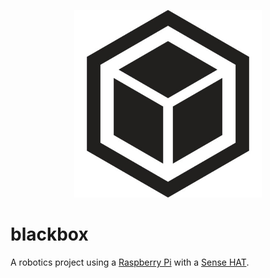 <p align="center">
  <img width="300" height="300" src="https://github.com/jgphilpott/blackbox/blob/master/icon.jpg">
</p>

# blackbox

A robotics project using a [Raspberry Pi](https://www.raspberrypi.org/products/raspberry-pi-4-model-b/) with a [Sense HAT](https://www.raspberrypi.org/products/sense-hat/).
